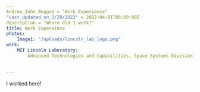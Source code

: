 ```yaml
---
Andrew_John_Buggee = "Work Experience"
"Last_Updated_on_3/28/2022" = 2022-04-01T06:00:00Z
description = "Where did I work?"
title: Work Expereince
photos:
    Image1: "/uploads/lincoln_lab_logo.png"
work:
    MIT Lincoln Laboratory:
        Advanced Technologies and Capabilities, Space Systems Division, 2016-2020
    

---
```

I worked here!

